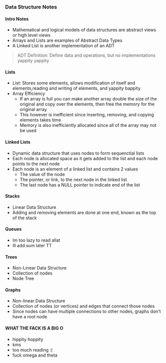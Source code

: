 ### Data Structure Notes

#### Intro Notes
- Mathematical and logical models of data structures are abstract views or high level views
- Arrays and Lists are examples of Abstract Data Types
- A Linked List is another implementation of an ADT
> ADT Definition: Define data and operations, but no implementations yappity yappity

#### Lists
- List: Stores some elements, allows modification of itself and elements,reading and writing of elements, and yappity bappity
- Array Efficiency
    - If an array is full you can make another array double the size of the original and copy over the elements, then free the memory for the original array
    - This however is inefficient since inserting, removing, and copying elements takes time
    - Memory is also inefficiently allocated since all of the array may not be used 

#### Linked Lists
- Dynamic data structure that uses nodes to form sequenctial lists
- Each node is allocated space as it gets added to the list and each node points to the next node
- Each node is an element of a linked list and contains 2 values
    - The value of the node
    - The pointer, or link, to the next node in the linked list
    - The last node has a NULL pointer to indicate end of the list

#### Stacks
- Linear Data Structure
- Adding and removing elements are done at one end, known as the top of the stack

#### Queues
- Im too lazy to read allat 
- Ill add sum later TT

#### Trees
- Non-Linear Data Structure
- Collection of nodes
- Node Tree

#### Graphs
- Non-linear Data Structure
- Collection of nodes (or vertices) and edges that connect those nodes
- Since nodes can have multiple connections to other nodes, graphs don't have a root node

#### WHAT THE FACK IS A BIG O
- hippity hoppity
- kms
- too much reading :(
- fuck omega and theta